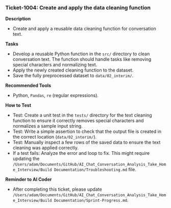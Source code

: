 ### Ticket-1004: Create and apply the data cleaning function

**Description**
- Create and apply a reusable data cleaning function for conversation text.

**Tasks**
- Develop a reusable Python function in the `src/` directory to clean conversation text. The function should handle tasks like removing special characters and normalizing text.
- Apply the newly created cleaning function to the dataset.
- Save the fully preprocessed dataset to `data/02_interim/`.

**Recommended Tools**
- Python, `Pandas`, `re` (regular expressions).

**How to Test**
- Test: Create a unit test in the `tests/` directory for the text cleaning function to ensure it correctly removes special characters and normalizes a sample input string.
- Test: Write a simple assertion to check that the output file is created in the correct location (`data/02_interim/`).
- Test: Manually inspect a few rows of the saved data to ensure the text cleaning was applied correctly.
- If a test fails: Analyze the error and loop to fix. This might require updating the `/Users/adam/Documents/GitHub/AI_Chat_Conversation_Analysis_Take_Home_Interview/Build Documentation/Troubleshooting.md` file.

**Reminder to AI Coder**
- After completing this ticket, please update `/Users/adam/Documents/GitHub/AI_Chat_Conversation_Analysis_Take_Home_Interview/Build Documentation/Sprint-Progress.md`. 